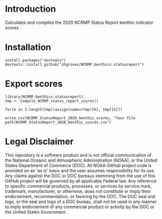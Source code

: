 # Introduction
Calculates and compiles the 2020 NCRMP Status Report benthic indicator scores

# Installation 
```
install.packages("devtools")
devtools::install_github("shgroves/NCRMP.benthics.statusreport")
```
# Export scores
```
library(NCRMP.benthics.statusreport)
tmp <- Compile_NCRMP_status_report_scores()

for(k in 1:length(tmp))assign(names(tmp)[k], tmp[[k]])

write.csv(NCRMP_StatusReport_2020_benthic_scores, "Your file path/NCRMP_StatusReport_2020_benthic_scores.csv")
```


# Legal Disclaimer
This repository is a software product and is not official communication of the National Oceanic and Atmospheric Administration (NOAA), or the United States Department of Commerce (DOC). All NOAA GitHub project code is provided on an 'as is' basis and the user assumes responsibility for its use. Any claims against the DOC or DOC bureaus stemming from the use of this GitHub project will be governed by all applicable Federal law. Any reference to specific commercial products, processes, or services by service mark, trademark, manufacturer, or otherwise, does not constitute or imply their endorsement, recommendation, or favoring by the DOC. The DOC seal and logo, or the seal and logo of a DOC bureau, shall not be used in any manner to imply endorsement of any commercial product or activity by the DOC or the United States Government.

